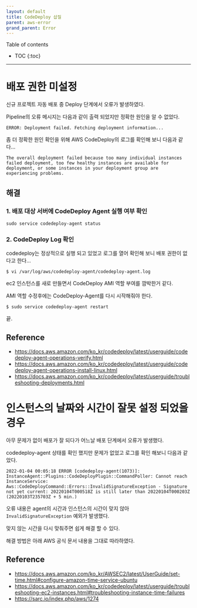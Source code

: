 ```yaml
---
layout: default
title: CodeDeploy 삽질
parent: aws-error
grand_parent: Error
---
```


Table of contents

- TOC
{:toc}

---

# 배포 권한 미설정

신규 프로젝트 자동 배포 중 Deploy 단계에서 오류가 발생하였다.

Pipeline의 오류 메시지는 다음과 같이 출력 되었지만 정확한 원인을 알 수 없었다.

```
ERROR: Deployment failed. Fetching deployment information...
```

좀 더 정확한 원인 확인을 위해 AWS CodeDeploy의 로그를 확인해 보니 다음과 같다...

```
The overall deployment failed because too many individual instances failed deployment, too few healthy instances are available for deployment, or some instances in your deployment group are experiencing problems.
```

## 해결

### 1. 배포 대상 서버에 CodeDeploy Agent 실행 여부 확인

```
sudo service codedeploy-agent status
```

### 2. CodeDeploy Log 확인

codedeploy는 정상적으로 실행 되고 있었고 로그를 열어 확인해 보니 배포 권한이 없다고 한다...

```
$ vi /var/log/aws/codedeploy-agent/codedeploy-agent.log
```

ec2 인스턴스를 새로 만들면서 CodeDeploy AMI 역할 부여를 깜박한거 같다.

AMI 역할 수정후에는 CodeDeploy-Agent를 다시 시작해줘야 한다.

```
$ sudo service codedeploy-agent restart
```

끝.

## Reference

- https://docs.aws.amazon.com/ko_kr/codedeploy/latest/userguide/codedeploy-agent-operations-verify.html
- https://docs.aws.amazon.com/ko_kr/codedeploy/latest/userguide/codedeploy-agent-operations-install-linux.html
- https://docs.aws.amazon.com/ko_kr/codedeploy/latest/userguide/troubleshooting-deployments.html

# 인스턴스의 날짜와 시간이 잘못 설정 되었을 경우

아무 문제가 없이 배포가 잘 되다가 어느날 배포 단계에서 오류가 발생했다.

codedeploy-agent 상태를 확인 했지만 문제가 없었고 로그를 확인 해보니 다음과 같았다.

```
2022-01-04 00:05:18 ERROR [codedeploy-agent(1073)]: InstanceAgent::Plugins::CodeDeployPlugin::CommandPoller: Cannot reach InstanceService: Aws::CodeDeployCommand::Errors::InvalidSignatureException - Signature not yet current: 20220104T000518Z is still later than 20220104T000203Z (20220103T235703Z + 5 min.)
```

오류 내용은 agent의 시간과 인스턴스의 시간이 맞지 않아 `InvalidSignatureException` 예외가 발생했다.

맞지 않는 시간을 다시 맞춰주면 쉽게 해결 할 수 있다.

해결 방법은 아래 AWS 공식 문서 내용을 그대로 따라하였다.

## Reference
- https://docs.aws.amazon.com/ko_kr/AWSEC2/latest/UserGuide/set-time.html#configure-amazon-time-service-ubuntu
- https://docs.aws.amazon.com/ko_kr/codedeploy/latest/userguide/troubleshooting-ec2-instances.html#troubleshooting-instance-time-failures
- https://sarc.io/index.php/aws/1274
